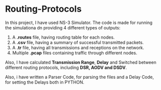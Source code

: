 # Routing-Protocols

In this project, I have used NS-3 Simulator. The code is made for running the simulationa dn providing 4 different types of outputs:
1. A **.routes** file, having routing table for each nodes.
2. A **.csv** file, having a summary of successful transmitted packets.
3. A **.tr** file, having all transmissions and receptions on the network.
4. Multiple **.pcap** files containing traffic through different nodes.

Also, I have calculated **Transmission Range**, **Delay** and Switched between different routing protocols, including **DSR, AODV and DSDV**. 

Also, i have written a Parser Code, for parsing the files and a Delay Code, for setting the Delays both in PYTHON.
